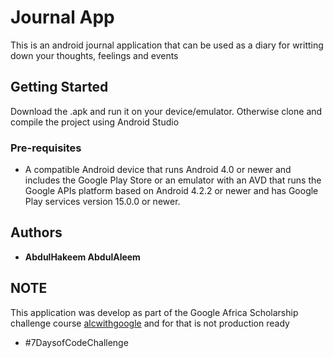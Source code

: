 # Journal App 

This is an android journal application that can be used as a diary for writting down your thoughts, feelings and events 

## Getting Started

Download the .apk and run it on your device/emulator. Otherwise clone and compile the project using Android Studio

### Pre-requisites

* A compatible Android device that runs Android 4.0 or newer and includes the Google Play Store or an emulator with an AVD that runs the Google APIs platform based on Android 4.2.2 or newer and has Google Play services version 15.0.0 or newer.

## Authors

* **AbdulHakeem AbdulAleem** 

## NOTE

This application was develop as part of the Google Africa Scholarship challenge course [alcwithgoogle](https://andela.com/alcwithgoogle/) and for that is not production ready 

* #7DaysofCodeChallenge
